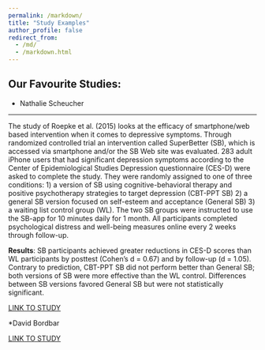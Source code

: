 ```yaml
---
permalink: /markdown/
title: "Study Examples"
author_profile: false
redirect_from: 
  - /md/
  - /markdown.html
---
```


## Our Favourite Studies:

* Nathalie Scheucher
------
The study of Roepke et al. (2015) looks at the efficacy of smartphone/web based intervention when it comes to depressive symptoms. Through randomized controlled trial an intervention called SuperBetter (SB), which is accessed via smartphone and/or the SB Web site was evaluated. 283 adult iPhone users that had significant depression symptoms according to the Center of Epidemiological Studies Depression questionnaire (CES-D) were asked to complete the study. 
They were randomly assigned to one of three conditions: 1) a version of SB using cognitive-behavioral therapy and positive psychotherapy strategies to target depression (CBT-PPT SB) 2) a general SB version focused on self-esteem and acceptance (General SB)
3) a waiting list control group (WL). 
The two SB groups were instructed to use the SB-app for 10 minutes daily for 1 month. All participants completed psychological distress and well-being measures online every 2 weeks through follow-up.

**Results**: SB participants achieved greater reductions in CES-D scores than WL participants by posttest (Cohen’s d = 0.67) and by follow-up (d = 1.05). Contrary to prediction, CBT-PPT SB did not perform better than General SB; both versions of SB were more effective than the WL control. Differences between SB versions favored General SB but were not statistically significant.


<blockquote class="imgur-embed-pub" lang="en" data-id="a/63PRY6R" data-context="false" ><a href="//imgur.com/a/63PRY6R"></a></blockquote><script async src="//s.imgur.com/min/embed.js" charset="utf-8"></script>

[LINK TO STUDY](https://mentorhubapp.com/wp-content/uploads/2020/05/Roepke-et-al.-2015-Randomized-Controlled-Trial-of-SuperBetter-a-Smartphone-Based_Internet-Based-Self-Help-Tool-to-Reduce-Depressive-Symptoms.pdf)

*David Bordbar

[LINK TO STUDY](https://www.liebertpub.com/doi/full/10.1089/tmj.2017.0214)

